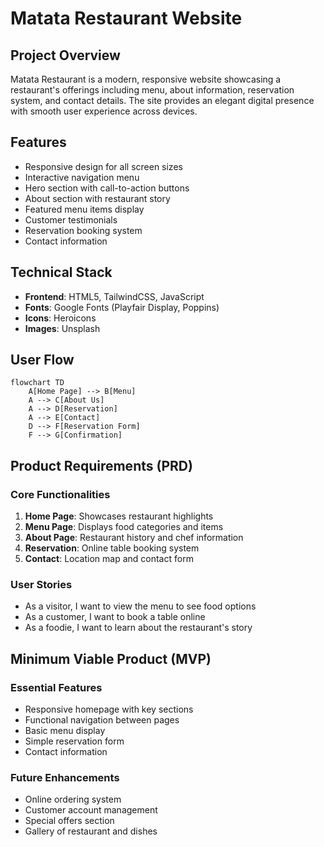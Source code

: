 # Matata Restaurant Website

## Project Overview
Matata Restaurant is a modern, responsive website showcasing a restaurant's offerings including menu, about information, reservation system, and contact details. The site provides an elegant digital presence with smooth user experience across devices.

## Features
- Responsive design for all screen sizes
- Interactive navigation menu
- Hero section with call-to-action buttons
- About section with restaurant story
- Featured menu items display
- Customer testimonials
- Reservation booking system
- Contact information

## Technical Stack
- **Frontend**: HTML5, TailwindCSS, JavaScript
- **Fonts**: Google Fonts (Playfair Display, Poppins)
- **Icons**: Heroicons
- **Images**: Unsplash

## User Flow
```mermaid
flowchart TD
    A[Home Page] --> B[Menu]
    A --> C[About Us]
    A --> D[Reservation]
    A --> E[Contact]
    D --> F[Reservation Form]
    F --> G[Confirmation]
```

## Product Requirements (PRD)
### Core Functionalities
1. **Home Page**: Showcases restaurant highlights
2. **Menu Page**: Displays food categories and items
3. **About Page**: Restaurant history and chef information
4. **Reservation**: Online table booking system
5. **Contact**: Location map and contact form

### User Stories
- As a visitor, I want to view the menu to see food options
- As a customer, I want to book a table online
- As a foodie, I want to learn about the restaurant's story

## Minimum Viable Product (MVP)
### Essential Features
- Responsive homepage with key sections
- Functional navigation between pages
- Basic menu display
- Simple reservation form
- Contact information

### Future Enhancements
- Online ordering system
- Customer account management
- Special offers section
- Gallery of restaurant and dishes
